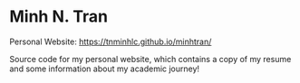 # Minh N. Tran
Personal Website: https://tnminhlc.github.io/minhtran/

Source code for my personal website, which contains a copy of my resume and some information about my academic journey!
